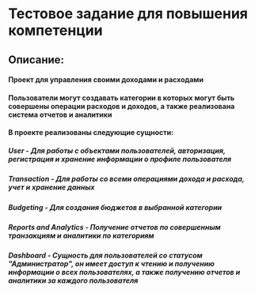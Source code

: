 # Тестовое задание для повышения компетенции 

## Описание:

#### Проект для управления своими доходами и расходами 
#### Пользователи могут создавать категории в которых могут быть совершены операции расходов и доходов, а также реализована система отчетов и аналитики
#### В проекте реализованы следующие сущности:
##### User - Для работы с объектами пользователей, авторизация, регистрация и хранение информации о профиле пользователя
##### Transaction - Для работы со всеми операциями дохода и расхода, учет и хранение данных
##### Budgeting - Для создания бюджетов в выбранной категории
##### Reports and Analytics - Получение отчетов по совершенным транзакциям и аналитики по категориям
##### Dashboard - Сущность для пользователей со статусом "Администратор", он имеет доступ к чтению и получению информации о всех пользователях, а также получению отчетов и аналитики за каждого пользователя

